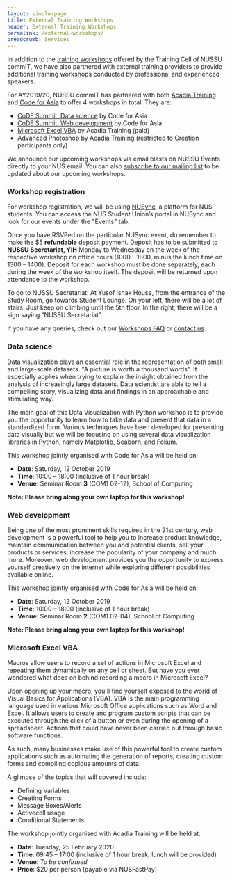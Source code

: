 ```yaml
---
layout: simple-page
title: External Training Workshops
header: External Training Workshops
permalink: /external-workshops/
breadcrumb: Services
---
```


In addition to the [training workshops](/training-workshops/) offered by the Training Cell of NUSSU commIT, we have also partnered with external training providers to provide additional training workshops conducted by professional and experienced speakers.

For AY2019/20, NUSSU commIT has partnered with both [Acadia Training](https://www.acadia.sg) and [Code for Asia](https://codefor.asia) to offer 4 workshops in total. They are:

* [CoDE Summit: Data science](#data-science) by Code for Asia
* [CoDE Summit: Web development](#web-development) by Code for Asia
* [Microsoft Excel VBA](#microsoft-excel-vba) by Acadia Training (paid)
* Advanced Photoshop by Acadia Training (restricted to [Creation](/creation/) participants only)

We announce our upcoming workshops via email blasts on NUSSU Events directly to your NUS email. You can also [subscribe to our mailing list](/contact/#mailing-list) to be updated about our upcoming workshops.

### Workshop registration

For workshop registration, we will be using [NUSync](https://orgsync.com/133324/chapter), a platform for NUS students. You can access the NUS Student Union’s portal in NUSync and look for our events under the "Events" tab.

Once you have RSVPed on the particular NUSync event, do remember to make the $5 **refundable** deposit payment. Deposit has to be submitted to **NUSSU Secretariat, YIH** Monday to Wednesday on the week of the respective workshop on office hours (1000 – 1800, minus the lunch time on 1300 – 1400). Deposit for each workshop must be done separately, each during the week of the workshop itself. The deposit will be returned upon attendance to the workshop.

To go to NUSSU Secretariat: At Yusof Ishak House, from the entrance of the Study Room, go towards Student Lounge. On your left, there will be a lot of stairs. Just keep on climbing until the 5th floor. In the right, there will be a sign saying “NUSSU Secretariat”.

If you have any queries, check out our [Workshops FAQ](/faq/) or [contact us](/contact/).

### Data science

Data visualization plays an essential role in the representation of both small and large-scale datasets. "A picture is worth a thousand words". It especially applies when trying to explain the insight obtained from the analysis of increasingly large datasets. Data scientist are able to tell a compelling story, visualizing data and findings in an approachable and stimulating way.

The main goal of this Data Visualization with Python workshop is to provide you the opportunity to learn how to take data and present that data in a standardized form. Various techniques have been developed for presenting data visually but we will be focusing on using several data visualization libraries in Python, namely Matplotlib, Seaborn, and Folium.

This workshop jointly organised with Code for Asia will be held on:

* **Date**: Saturday, 12 October 2019
* **Time**: 10:00 – 18:00 (inclusive of 1 hour break)
* **Venue**: Seminar Room **3** (COM1 02-12), School of Computing

**Note: Please bring along your own laptop for this workshop!**

### Web development

Being one of the most prominent skills required in the 21st century, web development is a powerful tool to help you to increase product knowledge, maintain communication between you and potential clients, sell your products or services, increase the popularity of your company and much more. Moreover, web development provides you the opportunity to express yourself creatively on the internet while exploring different possibilities available online.

This workshop jointly organised with Code for Asia will be held on:

* **Date**: Saturday, 12 October 2019
* **Time**: 10:00 – 18:00 (inclusive of 1 hour break)
* **Venue**: Seminar Room **2** (COM1 02-04), School of Computing

**Note: Please bring along your own laptop for this workshop!**

### Microsoft Excel VBA

Macros allow users to record a set of actions in Microsoft Excel and repeating them dynamically on any cell or sheet. But have you ever wondered what does on behind recording a macro in Microsoft Excel?

Upon opening up your macro, you'll find yourself exposed to the world of Visual Basics for Applications (VBA). VBA is the main programming language used in various Microsoft Office applications such as Word and Excel. It allows users to create and program custom scripts that can be executed through the click of a button or even during the opening of a spreadsheet. Actions that could have never been carried out through basic software functions.

As such, many businesses make use of this powerful tool to create custom applications such as automating the generation of reports, creating custom forms and compiling copious amounts of data.

A glimpse of the topics that will covered include:

* Defining Variables
* Creating Forms
* Message Boxes/Alerts
* Activecell usage
* Conditional Statements

The workshop jointly organised with Acadia Training will be held at:

* **Date**: Tuesday, 25 February 2020
* **Time**: 09:45 – 17:00 (inclusive of 1 hour break; lunch will be provided)
* **Venue**: _To be confirmed_
* **Price**: $20 per person (payable via NUSFastPay)
